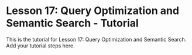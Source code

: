 # Lesson 17: Query Optimization and Semantic Search - Tutorial

This is the tutorial for Lesson 17: Query Optimization and Semantic Search. Add your tutorial steps here.
